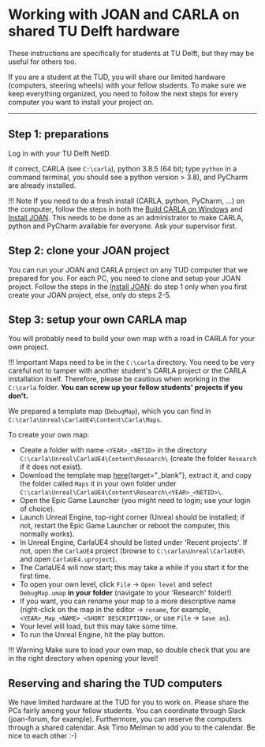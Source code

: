 # Working with JOAN and CARLA on shared TU Delft hardware

These instructions are specifically for students at TU Delft, but they may be useful for others too. 

If you are a student at the TUD, you will share our limited hardware (computers, steering wheels) with your fellow students. To make sure we keep everything organized, you need to follow the next steps for every computer you want to install your project on.

---

## Step 1: preparations

Log in with your TU Delft NetID.

If correct, CARLA (see `C:\carla`), python 3.8.5 (64 bit; type `python` in a command terminal, you should see a python version > 3.8), and PyCharm are already installed. 

!!! Note
    If you need to do a fresh install (CARLA, python, PyCharm, ...) on the computer, follow the steps in both the [Build CARLA on Windows](setup-carla-windows.md) and [Install JOAN](setup-joan.md). This needs to be done as an administrator to make CARLA, python and PyCharm available for everyone. Ask your supervisor first.

## Step 2: clone your JOAN project

You can run your JOAN and CARLA project on any TUD computer that we prepared for you. For each PC, you need to clone and setup your JOAN project. Follow the steps in the [Install JOAN](setup-joan.md): do step 1 only when you first create your JOAN project, else, only do steps 2-5. 


## Step 3: setup your own CARLA map

You will probably need to build your own map with a road in CARLA for your own project.

!!! Important
    Maps need to be in the `C:\carla` directory. You need to be very careful not to tamper with another student's CARLA project or the CARLA installation itself. Therefore, please be cautious when working in the `C:\carla` folder. __You can screw up your fellow students' projects if you don't.__

We prepared a template map (`DebugMap`), which you can find in `C:\carla\Unreal\CarlaUE4\Content\Carla\Maps`.

To create your own map: 

- Create a folder with name `<YEAR>_<NETID>` in the directory `C:\carla\Unreal\CarlaUE4\Content\Research\` (create the folder `Research` if it does not exist).
- Download the template map [here](https://www.dropbox.com/s/kfjuueduzs7df8m/110222-ExampleExpMap.zip?dl=0){target="_blank"}, extract it, and copy the folder called `Maps` it in
  your own folder under `C:\carla\Unreal\CarlaUE4\Content\Research\<YEAR>_<NETID>\`.
- Open the Epic Game Launcher (you might need to login; use your login of choice).
- Launch Unreal Engine, top-right corner (Unreal should be installed; if not, restart the Epic Game Launcher or reboot the computer, this normally works).
- In Unreal Engine, CarlaUE4 should be listed under 'Recent projects'. If not, open the `CarlaUE4` project (browse to `C:\carla\Unreal\CarlaUE4\` and open `CarlaUE4.uproject`). 
- The CarlaUE4 will now start; this may take a while if you start it for the first time.
- To open your own level, click `File` &rarr; `Open level` and select `DebugMap.umap` __in your folder__ (navigate to your 'Research' folder!)
- If you want, you can rename your map to a more descriptive name (right-click on the map in the editor &rarr; `rename`, for example, `<YEAR>_Map_<NAME>_<SHORT DESCRIPTION>`, or use `File` &rarr; `Save as`).
- Your level will load, but this may take some time.
- To run the Unreal Engine, hit the play button.
  
!!! Warning
    Make sure to load your own map, so double check that you are in the right directory when opening your level!
    
## Reserving and sharing the TUD computers

We have limited hardware at the TUD for you to work on. Please share the PCs fairly among your fellow students. You can coordinate through Slack (joan-forum, for example). Furthermore, you can reserve the computers through a shared calendar. Ask Timo Melman to add you to the calendar. Be nice to each other :-)